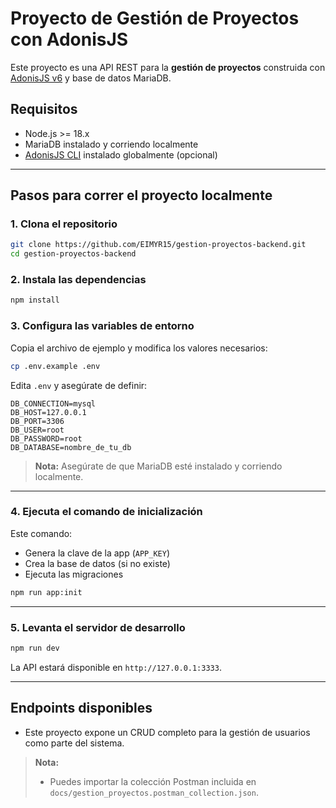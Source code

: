 
# Proyecto de Gestión de Proyectos con AdonisJS

Este proyecto es una API REST para la **gestión de proyectos** construida con [AdonisJS v6](https://docs.adonisjs.com/) y base de datos MariaDB.

## Requisitos

- Node.js >= 18.x
- MariaDB instalado y corriendo localmente
- [AdonisJS CLI](https://docs.adonisjs.com/guides/installation) instalado globalmente (opcional)

---

## Pasos para correr el proyecto localmente

### 1. Clona el repositorio

```bash
git clone https://github.com/EIMYR15/gestion-proyectos-backend.git
cd gestion-proyectos-backend
```

### 2. Instala las dependencias

```bash
npm install
```

### 3. Configura las variables de entorno

Copia el archivo de ejemplo y modifica los valores necesarios:

```bash
cp .env.example .env
```

Edita `.env` y asegúrate de definir:

```env
DB_CONNECTION=mysql
DB_HOST=127.0.0.1
DB_PORT=3306
DB_USER=root
DB_PASSWORD=root
DB_DATABASE=nombre_de_tu_db
```

> **Nota:** Asegúrate de que MariaDB esté instalado y corriendo localmente.

---

### 4. Ejecuta el comando de inicialización

Este comando:

- Genera la clave de la app (`APP_KEY`)
- Crea la base de datos (si no existe)
- Ejecuta las migraciones

```bash
npm run app:init
```

---

### 5. Levanta el servidor de desarrollo

```bash
npm run dev
```

La API estará disponible en `http://127.0.0.1:3333`.

---

## Endpoints disponibles

- Este proyecto expone un CRUD completo para la gestión de usuarios como parte del sistema.

> **Nota:** 
> - Puedes importar la colección Postman incluida en `docs/gestion_proyectos.postman_collection.json`.
